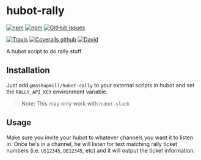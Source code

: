 # hubot-rally

[![npm](https://img.shields.io/npm/v/@mashupmill/hubot-rally.svg?style=for-the-badge)](https://www.npmjs.com/package/@mashupmill/hubot-rally)
[![npm](https://img.shields.io/npm/dm/@mashupmill/hubot-rally.svg?style=for-the-badge)](https://npmjs.org/package/@mashupmill/hubot-rally)
[![GitHub issues](https://img.shields.io/github/issues-raw/MashupMill/hubot-rally.svg?style=for-the-badge)](https://github.com/MashupMill/hubot-rally/issues)

[![Travis](https://img.shields.io/travis/MashupMill/hubot-rally.svg?style=for-the-badge)](https://travis-ci.org/MashupMill/hubot-rally)
[![Coveralls github](https://img.shields.io/coveralls/github/MashupMill/hubot-rally.svg?style=for-the-badge)](https://coveralls.io/github/MashupMill/hubot-rally)
[![David](https://img.shields.io/david/MashupMill/hubot-rally.svg?style=for-the-badge)](https://david-dm.org/MashupMill/hubot-rally)

A hubot script to do rally stuff

## Installation

Just add `@mashupmill/hubot-rally` to your external scripts in hubot and set the `RALLY_API_KEY` environment variable.

> Note: This may only work with `hubot-slack`

## Usage

Make sure you invite your hubot to whatever channels you want it to listen in. Once he's in a channel, he will listen
for text matching rally ticket numbers (i.e. `US12345`, `DE12345`, etc) and it will output the ticket information.

